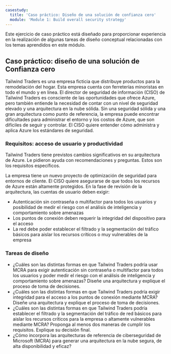 ```yaml
---
casestudy:
  title: 'Caso práctico: Diseño de una solución de confianza cero'
  module: 'Module 1: Build overall security strategy'
---
```


Este ejercicio de caso práctico está diseñado para proporcionar experiencia en la realización de algunas tareas de diseño conceptual relacionadas con los temas aprendidos en este módulo.

## Caso práctico: diseño de una solución de Confianza cero

Tailwind Traders es una empresa ficticia que distribuye productos para la remodelación del hogar. Esta empresa cuenta con ferreterías minoristas en todo el mundo y en línea. El director de seguridad de información (CISO) de Tailwind Traders es consciente de las oportunidades que ofrece Azure, pero también entiende la necesidad de contar con un nivel de seguridad elevado y una arquitectura en la nube sólida. Sin una seguridad sólida y una gran arquitectura como punto de referencia, la empresa puede encontrar dificultades para administrar el entorno y los costos de Azure, que son difíciles de seguir y controlar. El CISO quiere entender cómo administra y aplica Azure los estándares de seguridad.

### Requisitos: acceso de usuario y productividad

Tailwind Traders tiene previstos cambios significativos en su arquitectura de Azure. Le pidieron ayuda con recomendaciones y preguntas. Estos son los requisitos específicos.

La empresa tiene un nuevo proyecto de optimización de seguridad para entornos de cliente. El CISO quiere asegurarse de que todos los recursos de Azure están altamente protegidos. En la fase de revisión de la arquitectura, las cuentas de usuario deben exigir:

- Autenticación sin contraseña o multifactor para todos los usuarios y posibilidad de medir el riesgo con el análisis de inteligencia y comportamiento sobre amenazas
- Los puntos de conexión deben requerir la integridad del dispositivo para el acceso
- La red debe poder establecer el filtrado y la segmentación del tráfico básicos para aislar los recursos críticos o muy vulnerables de la empresa

### Tareas de diseño

* ¿Cuáles son las distintas formas en que Tailwind Traders podría usar MCRA para exigir autenticación sin contraseña o multifactor para todos los usuarios y poder medir el riesgo con el análisis de inteligencia y comportamiento sobre amenazas? Diseñe una arquitectura y explique el proceso de toma de decisiones.
* ¿Cuáles son las distintas formas en que Tailwind Traders podría exigir integridad para el acceso a los puntos de conexión mediante MCRA? Diseñe una arquitectura y explique el proceso de toma de decisiones.
* ¿Cuáles son las distintas formas en que Tailwind Traders podría establecer el filtrado y la segmentación del tráfico de red básicos para aislar los recursos críticos para la empresa o altamente vulnerables mediante MCRA? Proponga al menos dos maneras de cumplir los requisitos. Explique su decisión final.
* ¿Cómo incorpora las arquitecturas de referencia de ciberseguridad de Microsoft (MCRA) para generar una arquitectura en la nube segura, de alta disponibilidad y eficaz?